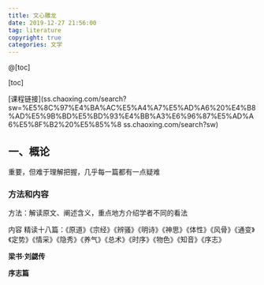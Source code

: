 ```yaml
---
title: 文心雕龙
date: 2019-12-27 21:56:00
tag: literature
copyright: true
categories: 文学
---
```


@[toc]

[toc]

[课程链接](ss.chaoxing.com/search?sw=%E5%8C%97%E4%BA%AC%E5%A4%A7%E5%AD%A6%20%E4%B8%AD%E5%9B%BD%E5%BD%93%E4%BB%A3%E6%96%87%E5%AD%A6%E5%8F%B2%20%E5%85%%8 ss.chaoxing.com/search?sw)

## 一、概论

重要，但难于理解把握，几乎每一篇都有一点疑难

### 方法和内容

方法：解读原文、阐述含义，重点地方介绍学者不同的看法

内容 精读十八篇：《原道》《宗经》《辨骚》《明诗》《神思》《体性》《风骨》《通变》《定势》《情采》《隐秀》《养气》《总术》《时序》《物色》《知音》《序志》

**梁书·刘勰传**

**序志篇**

